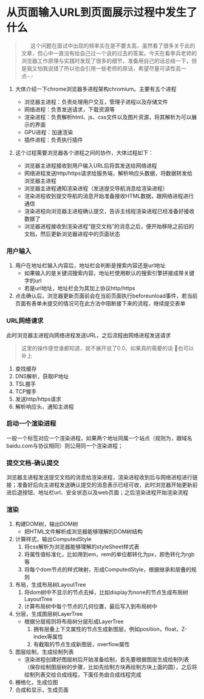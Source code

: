 <!--
 * @Date: 2020-05-22 20:22:11
 * @LastEditors: hanjiawang
 * @LastEditTime: 2020-05-24 00:43:46
--> 
# 从页面输入URL到页面展示过程中发生了什么
> &nbsp;&nbsp;&nbsp;&nbsp;&nbsp;&nbsp;这个问题在面试中出现的频率实在是不要太高，虽然看了很多关于此的文章，但心中一直没有给自己过一个说的过去的答案。今天在看李兵老师的浏览器工作原理与实践时发现了很多的细节，准备用自己的话总结一下，但是我又怕我说错了所以也会引用一些老师的原话，希望尽量可读性高一点-.-

1. 大体介绍一下chrome浏览器多进程架构chromium。主要有五个进程
   - 浏览器主进程：负责处理用户交互，管理子进程以及存储文件
   - 网络进程：负责发送请求，下载资源等
   - 渲染进程：负责解析html、js、css文件以及图片资源，将其解析为可以展示的界面
   - GPU进程：加速渲染 
   - 插件进程：负责执行插件

2. 这个过程需要浏览器各个进程之间的协作，大体过程如下：
   - 浏览器主进程接收到用户输入URL后将其发送给网络进程
   - 网络进程发送http/https请求给服务端，解析响应头数据，将数据转发给浏览器主进程
   - 浏览器主进程通知渲染进程（发送提交导航消息给渲染进程）
   - 渲染进程收到提交导航的消息开始准备接收HTML数据，跟网络进程进行通信
   - 渲染进程向浏览器主进程确认提交，告诉主线程渲染进程已经准备好接收数据了
   - 浏览器进程接收到渲染进程“提交文档”的消息之后，便开始移除之前旧的文档，然后更新浏览器进程中的页面状态

### 用户输入
1. 用户在地址栏输入内容后，地址栏会判断是搜索内容还是url地址
   - 如果输入的是关键词搜索内容，地址栏使用默认的搜索引擎拼接成带关键字的url
   - 若是url地址，地址栏会为其加上协议http/https
2. 点击确认后，浏览器更新页面前会在当前页面执行beforeunload事件，若当前页面有表单未提交的情况可在此方法中阻断接下来的流程，继续提交表单
### URL网络请求
此时浏览器主进程向网络进程发送URL，之后流程由网络进程发送请求
> 这里的操作感觉谁都知道，就不展开说了0.0，如果真的需要的话 👴也可以补上

1. 查找缓存
2. DNS解析，获取IP地址
3. TSL握手
4. TCP握手
5. 发送http/https请求
6. 解析响应头，通知主进程
### 启动一个渲染进程
一般一个标签对应一个渲染进程，如果两个地址同属一个站点（规则为，跟域名baidu.com与协议相同）则公用同一个渲染进程；
### 提交文档-确认提交
浏览器主进程发送提交文档的消息给渲染进程，渲染进程收到后与网络进程进行链接；准备好后向主进程发送确认提交的消息表示已经可收，此时浏览器开始更新前进后退按钮、地址栏url、安全状态以及web页面；之后渲染进程开始渲染流程
### 渲染
1. 构建DOM树，输出DOM树
   - 把HTML文件解析成浏览器能够理解的DOM树结构
2. 计算样式，输出ComputedStyle
   1. 将css解析为浏览器能够理解的styleSheet样式表
   2. 将属性值标准化，比如用到em，rem的单位都转化为px，颜色转化为rgb等
   3. 将每个dom节点的样式映射，形成ComputedStyle，根据继承和层叠的规则 
3. 布局，生成布局树LayoutTree
   1. 将dom树中不显示的节点去掉，比如display为none的节点生成布局树LayoutTree
   2. 计算布局树中每个节点的几何位置，最后写入到布局树中
4. 分层，生成图层树LayerTree
   - 根据分层规则将布局树分层形成LayerTree
      1. 拥有层叠上下文属性的节点生成新图层，例如position，float，Z-index等属性
      2. 有截取的节点生成新图层，overflow属性
5. 图层绘制，生成绘制列表
   - 渲染进程创建好图层树后开始准备绘制，首先要根据图层生成绘制列表（保存绘制图层树的步骤，比如先绘制方块再绘制方块上面的圆），之后将绘制列表交给合成线程，下面任务由合成线程完成
6. 栅格化，生成位图
7. 合成和显示，生成页面

